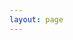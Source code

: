 ```yaml
---
layout: page
---
```


<script setup>
import { VPTeamPage, VPTeamPageTitle, VPTeamMembers, VPTeamPageSection, VPLink, VPHomeContent } from 'vitepress/theme'
import PageSection from './components/PageSection.vue'

const siteSvg = '<svg role="img" xmlns="http://www.w3.org/2000/svg" width="32" height="32" viewBox="0 0 16 16"><path fill="currentColor" d="M0 8a8 8 0 1 1 16 0A8 8 0 0 1 0 8m7.5-6.923c-.67.204-1.335.82-1.887 1.855A8 8 0 0 0 5.145 4H7.5zM4.09 4a9.3 9.3 0 0 1 .64-1.539a7 7 0 0 1 .597-.933A7.03 7.03 0 0 0 2.255 4zm-.582 3.5c.03-.877.138-1.718.312-2.5H1.674a7 7 0 0 0-.656 2.5zM4.847 5a12.5 12.5 0 0 0-.338 2.5H7.5V5zM8.5 5v2.5h2.99a12.5 12.5 0 0 0-.337-2.5zM4.51 8.5a12.5 12.5 0 0 0 .337 2.5H7.5V8.5zm3.99 0V11h2.653c.187-.765.306-1.608.338-2.5zM5.145 12q.208.58.468 1.068c.552 1.035 1.218 1.65 1.887 1.855V12zm.182 2.472a7 7 0 0 1-.597-.933A9.3 9.3 0 0 1 4.09 12H2.255a7 7 0 0 0 3.072 2.472M3.82 11a13.7 13.7 0 0 1-.312-2.5h-2.49c.062.89.291 1.733.656 2.5zm6.853 3.472A7 7 0 0 0 13.745 12H11.91a9.3 9.3 0 0 1-.64 1.539a7 7 0 0 1-.597.933M8.5 12v2.923c.67-.204 1.335-.82 1.887-1.855q.26-.487.468-1.068zm3.68-1h2.146c.365-.767.594-1.61.656-2.5h-2.49a13.7 13.7 0 0 1-.312 2.5m2.802-3.5a7 7 0 0 0-.656-2.5H12.18c.174.782.282 1.623.312 2.5zM11.27 2.461c.247.464.462.98.64 1.539h1.835a7 7 0 0 0-3.072-2.472c.218.284.418.598.597.933M10.855 4a8 8 0 0 0-.468-1.068C9.835 1.897 9.17 1.282 8.5 1.077V4z"/></svg>'

const members = [
    {
        name: 'Luis Emidio',
        title: 'Founder | Software Developer',
        avatar: 'https://www.github.com/luisfuturist.png',
        links: [
            { icon: 'github', link: 'https://github.com/luisfuturist' },
            { icon: 'x', link: 'https://x.com/luisfuturist' },
            { icon: { svg: siteSvg }, link: 'https://luisfuturist.com' },
        ]
    },
    {
        name: 'Vinicius Emidio Bosi',
        title: 'Software Developer',
        avatar: 'https://github.com/vinicenter.png',
        links: [
            { icon: 'github', link: 'https://github.com/vinicenter' },
            { icon: 'twitter', link: 'https://x.com/vinicenter' },
            { icon: { svg: siteSvg }, link: 'https://vini.center' },
        ]
    },
    {
        name: 'Kruceo',
        title: 'Software Developer',
        avatar: 'https://github.com/kruceo.png',
        links: [
            { icon: 'github', link: 'https://github.com/kruceo' },
            { icon: { svg: siteSvg }, link: 'https://kruceo.com' },
        ]
    }
];
</script>

<VPTeamPage>
    <VPTeamPageTitle>
        <template #title>About</template>
        <template #lead>
            At Gaia, we are a small group of developers dedicated to exploring and developing minimal, open-source projects.
        </template>
    </VPTeamPageTitle>
    <PageSection>
        <template #title>Members</template>
        <template #default>
            <p class="mb-6">
                At Gaia, we are a small group of developers dedicated to exploring and developing minimal, open-source projects.
            </p>
            <VPTeamMembers size='small' :members='members.slice(0, 1)' />
            <div class="mb-6" />
            <VPTeamMembers size='small' :members='members.slice(1)' />
        </template>
    </PageSection>
    <PageSection>
        <template #title>Contact Us</template>
        <template #default>
            <p class="mb-2">
                We are always looking for passionate individuals to join us. If you're interested in collaborating or contributing to our projects, feel free to reach out!
            </p>
            <p>
                For inquiries, please contact Luis at <VPLink href="mailto:luisfuturist+9aia@gmail.com">luisfuturist+9aia@gmail.com</VPLink>.
            </p>
        </template>
    </PageSection>
</VPTeamPage>
